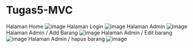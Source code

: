 # Tugas5-MVC
Halaman Home ![image](https://github.com/user-attachments/assets/21005776-041a-45a4-b722-2040e48fb9ed)
Halaman Login ![image](https://github.com/user-attachments/assets/4a21ea33-c6b1-425a-9a17-fa3ef1f7bdd0)
Halaman Admin ![image](https://github.com/user-attachments/assets/2521ad1b-9dde-4d39-be57-b2bdd97ad7a7)
Halaman Admin / Add Barang ![image](https://github.com/user-attachments/assets/e363e3fe-1df4-4188-9b6a-bff8c0120f6b)
Halaman Admin / Edit barang ![image](https://github.com/user-attachments/assets/32e17740-4ab7-4e5f-af67-237a94aee0f5)
Halaman Admin / hapus barang ![image](https://github.com/user-attachments/assets/0c5c6cc1-6fde-4c34-9bf7-90a12a392365)






